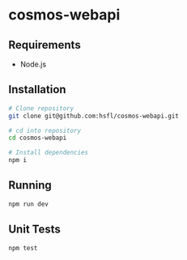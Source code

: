 # cosmos-webapi

## Requirements

- Node.js

## Installation

```bash
# Clone repository
git clone git@github.com:hsfl/cosmos-webapi.git

# cd into repository
cd cosmos-webapi

# Install dependencies
npm i
```

## Running

```bash
npm run dev
```

## Unit Tests
```bash
npm test
```

